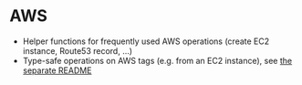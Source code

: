 # AWS

- Helper functions for frequently used AWS operations (create EC2 instance,
  Route53 record, ...)
- Type-safe operations on AWS tags (e.g. from an EC2 instance), see
  [the separate README](./src/tags/README.md)
